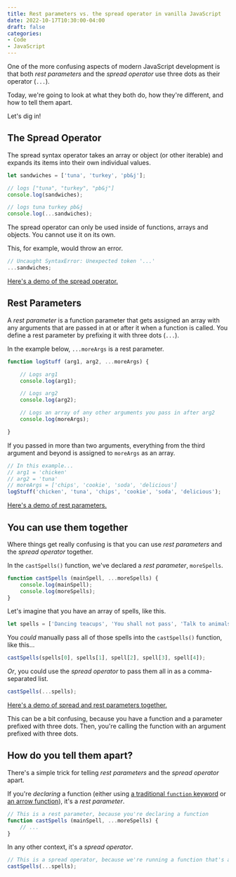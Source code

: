 ```yaml
---
title: Rest parameters vs. the spread operator in vanilla JavaScript
date: 2022-10-17T10:30:00-04:00
draft: false
categories:
- Code
- JavaScript
---
```


One of the more confusing aspects of modern JavaScript development is that both _rest parameters_ and the _spread operator_ use three dots as their operator (`...`).

Today, we're going to look at what they both do, how they're different, and how to tell them apart.

Let's dig in!

## The Spread Operator

The spread syntax operator takes an array or object (or other iterable) and expands its items into their own individual values.

```js
let sandwiches = ['tuna', 'turkey', 'pb&j'];

// logs ["tuna", "turkey", "pb&j"]
console.log(sandwiches);

// logs tuna turkey pb&j
console.log(...sandwiches);
```

The spread operator can only be used inside of functions, arrays and objects. You cannot use it on its own.

This, for example, would throw an error.

```js
// Uncaught SyntaxError: Unexpected token '...'
...sandwiches;
```

[Here's a demo of the spread operator.](https://codepen.io/cferdinandi/pen/gOzyepg?editors=0011)

## Rest Parameters

A _rest parameter_ is a function parameter that gets assigned an array with any arguments that are passed in at or after it when a function is called. You define a rest parameter by prefixing it with three dots (`...`).

In the example below, `...moreArgs` is a rest parameter.

```js
function logStuff (arg1, arg2, ...moreArgs) {

	// Logs arg1
	console.log(arg1);

	// Logs arg2
	console.log(arg2);

	// Logs an array of any other arguments you pass in after arg2
	console.log(moreArgs);

}
```

If you passed in more than two arguments, everything from the third argument and beyond is assigned to `moreArgs` as an array.

```js
// In this example...
// arg1 = 'chicken'
// arg2 = 'tuna'
// moreArgs = ['chips', 'cookie', 'soda', 'delicious']
logStuff('chicken', 'tuna', 'chips', 'cookie', 'soda', 'delicious');
```

[Here's a demo of rest parameters.](https://codepen.io/cferdinandi/pen/mdLgxPO?editors=0011)

## You can use them together

Where things get really confusing is that you can use _rest parameters_ and the _spread operator_ together.

In the `castSpells()` function, we've declared a _rest parameter_, `moreSpells`.

```js
function castSpells (mainSpell, ...moreSpells) {
	console.log(mainSpell);
	console.log(moreSpells);
}
```

Let's imagine that you have an array of spells, like this.

```js
let spells = ['Dancing teacups', 'You shall not pass', 'Talk to animals', 'Disappear', 'Fly'];
```

You _could_ manually pass all of those spells into the `castSpells()` function, like this...

```js
castSpells(spells[0], spells[1], spell[2], spell[3], spell[4]);
```

_Or_, you could use the _spread operator_ to pass them all in as a comma-separated list.

```js
castSpells(...spells);
```

[Here's a demo of spread and rest parameters together.](https://codepen.io/cferdinandi/pen/rNvbdyb?editors=0011)

This can be a bit confusing, because you have a function and a parameter prefixed with three dots. Then, you're calling the function with an argument prefixed with three dots.

## How do you tell them apart?

There's a simple trick for telling _rest parameters_ and the _spread operator_ apart.

If you're _declaring_ a function (either using [a traditional `function` keyword](/function-expressions-vs.-function-declarations-revisisted/) or [an arrow function](/arrow-functions-in-vanilla-js/)), it's a _rest parameter_.

```js
// This is a rest parameter, because you're declaring a function
function castSpells (mainSpell, ...moreSpells) {
	// ...
}
```

In any other context, it's a _spread operator_.

```js
// This is a spread operator, because we're running a function that's already declared
castSpells(...spells);
```